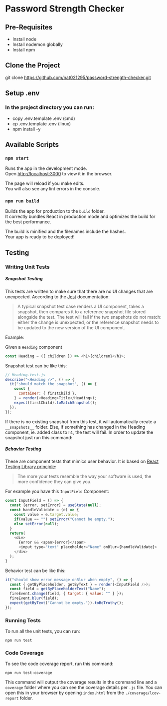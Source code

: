 # Password Strength Checker

## Pre-Requisites

* Install node
* Install nodemon globally
* Install npm

## Clone the Project
git clone https://github.com/nat021295/password-strength-checker.git

## Setup .env
### In the project directory you can run: 
* copy .env.template .env (cmd)
* cp .env.template .env (linux)
* npm install -y

## Available Scripts
### `npm start`

Runs the app in the development mode.\
Open [http://localhost:3000](http://localhost:3000) to view it in the browser.

The page will reload if you make edits.\
You will also see any lint errors in the console.

### `npm run build`

Builds the app for production to the `build` folder.\
It correctly bundles React in production mode and optimizes the build for the best performance.

The build is minified and the filenames include the hashes.\
Your app is ready to be deployed!

## Testing

### Writing Unit Tests

##### Snapshot Testing

This tests are written to make sure that there are no UI changes that are unexpected. According to the [Jest](https://jestjs.io/docs/en/snapshot-testing) documentation:

> A typical snapshot test case renders a UI component, takes a snapshot, then compares it to a reference snapshot file stored alongside the test. The test will fail if the two snapshots do not match: either the change is unexpected, or the reference snapshot needs to be updated to the new version of the UI component.

Example:

Given a `Heading` component

```javascript
const Heading = ({ children }) => <h1>{children}</h1>;
```

Snapshot test can be like this:

```javascript
// Heading.test.js
describe("<Heading />", () => {
  it("should match the snapshot", () => {
    const {
      container: { firstChild },
    } = render(<Heading>Title</Heading>);
    expect(firstChild).toMatchSnapshot();
  });
});
```

If there is no existing snapshot from this test, it will automatically create a `__snapshots__` folder. Else, if something has changed in the Heading component, ie. added class to `h1`, the test will fail. In order to update the snapshot just run this command:

##### Behavior Testing

These are component tests that mimics user behavior. It is based on [React Testing Library principle](https://github.com/testing-library/react-testing-library):

> The more your tests resemble the way your software is used, the more confidence they can give you.

For example you have this `InputField` Component:

```javascript
const InputField = () => {
  const [error, setError] = useState(null);
  const handleValidate = (e) => {
    const value = e.target.value;
    if(value == "") setError("Cannot be empty.");
    else setError(null);
  }
  return(
    <div>
      {error && <span>{error}</span>
      <input type="text" placeholder="Name" onBlur={handleValidate}>
    </div>
  );
}
```

Behavior test can be like this:

```javascript
it("should show error message onBlur when empty", () => {
  const { getByPlaceholder, getByText } = render(<InputField />);
  const field = getByPlaceholderText("Name");
  fireEvent.change(field, { target: { value: "" } });
  fireEvent.blur(field);
  expect(getByText("Cannot be empty.")).toBeTruthy();
});
```


### Running Tests

To run all the unit tests, you can run:

```
npm run test
```

### Code Coverage

To see the code coverage report, run this command:

```
npm run test:coverage
```

This command will output the coverage results in the command line and a `coverage` folder where you can see the coverage details per `.js` file. You can open this in your browser by opening `index.html` from the `./coverage/lcov-report` folder.
